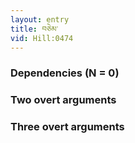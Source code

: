 ```yaml
---
layout: entry
title: བཅེམ་
vid: Hill:0474
---
```

### Dependencies (N = 0)


### Two overt arguments


### Three overt arguments
